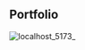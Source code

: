 ## Portfolio
![localhost_5173_](https://github.com/user-attachments/assets/3aebdb0b-c124-4a7e-be7b-aca34ff14d95)
